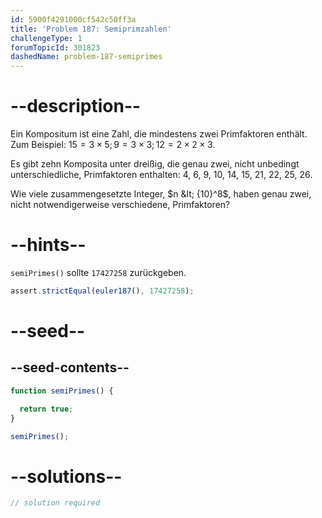 ```yaml
---
id: 5900f4291000cf542c50ff3a
title: 'Problem 187: Semiprimzahlen'
challengeType: 1
forumTopicId: 301823
dashedName: problem-187-semiprimes
---
```


# --description--

Ein Kompositum ist eine Zahl, die mindestens zwei Primfaktoren enthält. Zum Beispiel: $15 = 3 × 5; 9 = 3 × 3; 12 = 2 × 2 × 3$.

Es gibt zehn Komposita unter dreißig, die genau zwei, nicht unbedingt unterschiedliche, Primfaktoren enthalten: 4, 6, 9, 10, 14, 15, 21, 22, 25, 26.

Wie viele zusammengesetzte Integer, $n &lt; {10}^8$, haben genau zwei, nicht notwendigerweise verschiedene, Primfaktoren?

# --hints--

`semiPrimes()` sollte `17427258` zurückgeben.

```js
assert.strictEqual(euler187(), 17427258);
```

# --seed--

## --seed-contents--

```js
function semiPrimes() {

  return true;
}

semiPrimes();
```

# --solutions--

```js
// solution required
```
